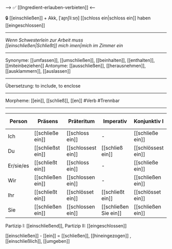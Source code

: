 --> ✅ [[Ingredient-erlauben-verbieten]] <--

🔒 [[einschließen]] + Akk, [ˈaɪ̯nʃliːsn̩]
[[schloss ein|schloss ein]]
haben [[eingeschlossen]]

---

_Wenn Schwesterlein zur Arbeit muss_  
_[[einschließen|Schließt]] mich imen|mich im Zimmer ein_

---

Synonyme: [[umfassen]], [[umschließen]], [[beinhalten]], [[enthalten]], [[miteinbeziehen]]
Antonyme: [[ausschließen]], [[herausnehmen]], [[ausklammern]], [[auslassen]]

---

Übersetzung: to include, to enclose

---

Morpheme: [[ein]], [[schließ]], [[en]]
#Verb #Trennbar

---

| Person    | Präsens           | Präteritum         | Imperativ             | Konjunktiv I       | Konjunktiv II      |
| --------- | ----------------- | ------------------ | --------------------- | ------------------ | ------------------ |
| Ich       | [[schließe ein]]  | [[schloss ein]]    | -                     | [[schließe ein]]   | [[schlösse ein]]   |
| Du        | [[schließst ein]] | [[schlossest ein]] | [[schließ ein]]       | [[schlössest ein]] | [[schlössest ein]] |
| Er/sie/es | [[schließt ein]]  | [[schloss ein]]    | -                     | [[schließe ein]]   | [[schlösse ein]]   |
| Wir       | [[schließen ein]] | [[schlossen ein]]  | -                     | [[schließen ein]]  | [[schlössen ein]]  |
| Ihr       | [[schließt ein]]  | [[schlösset ein]]  | [[schließt ein]]      | [[schlösset ein]]  | [[schlösset ein]]  |
| Sie       | [[schließen ein]] | [[schlossen ein]]  | [[schließen Sie ein]] | [[schließen ein]]  | [[schlössen ein]]  |

Partizip I: [[einschließend]], Partizip II: [[eingeschlossen]]

[[einschließen]] - [[ein]] = [[schließen]], [[hineingezogen]]
, [[einschließlich]], [[umgeben]]
